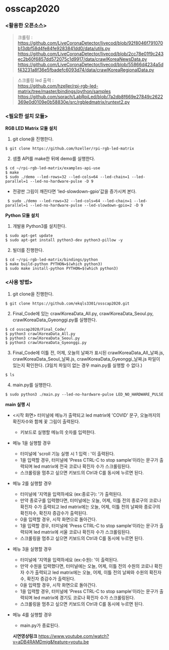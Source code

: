# osscap2020

### <활용한 오픈소스>
> 크롤링 : 
https://github.com/LiveCoronaDetector/livecod/blob/92f8046f791070b13dbf58d4fe84fe9283841dd0/data/utils.py
https://github.com/LiveCoronaDetector/livecod/blob/2cc78e01f9c243ec2b60f6857dd572075c1d9917/data/crawlKoreaNewsData.py
https://github.com/LiveCoronaDetector/livecod/blob/55866d4234a5df43231a8f36e5fbadefc6093d74/data/crawlKoreaRegionalData.py

> 스크롤링 led 출력 :         
https://github.com/hzeller/rpi-rgb-led-matrix/tree/master/bindings/python/samples   
https://github.com/sprach/LabRpiLed/blob/7a2db8f669e27849c2622369e0d0109e0b58830e/src/rgbledmatrix/runtext2.py


### <필요한 설치 모듈>
**RGB LED Matrix 모듈 설치**

1. git clone을 진행한다.
``` 
$ git clone https://github.com/hzeller/rpi-rgb-led-matrix
```
2. 샘플 API를 make한 뒤에 demo를 실행한다.
```
$ cd ~/rpi-rgb-led-matrix/examples-api-use
$ make
$ sudo ./demo --led-rows=32 --led-cols=64 --led-chain=1 --led-parallel=1 --led-no-hardware-pulse -D 9
```

   * 전광판 그림이 깨진다면 'led-slowdown-gpio'값을 증가시켜 본다.
```
 $ sudo ./demo --led-rows=32 --led-cols=64 --led-chain=1 --led-parallel=1 --led-no-hardware-pulse --led-slowdown-gpio=2 -D 9
```
**Python 모듈 설치**
1. 개발용 Python3를 설치한다.
```
$ sudo apt-get update
$ sudo apt-get install python3-dev python3-pillow -y
```

2. 빌더를 진행한다.
```
$ cd ~/rpi-rgb-led-matrix/bindings/python
$ make build-python PYTHON=$(which python3)
$ sudo make install-python PYTHON=$(which python3)
```

### <사용 방법>
1. git clone을 진행한다.
```
$ git clone https://github.com/ekqls3301/osscap2020.git
```

2. Final_Code에 있는 crawlKoreaData_All.py, crawlKoreaData_Seoul.py, crawlKoreaData_Gyeonggi.py를 실행한다.
```
$ cd osscap2020/Final_Code/
$ python3 crawlKoreaData_All.py
$ python3 crawlKoreaData_Seoul.py
$ python3 crawlKoreaData_Gyeonggi.py
```

3. Final_Code에 이틀 전, 어제, 오늘의 날짜가 표시된 crawlKoreaData_All_날짜.js, crawlKoreaData_Seoul_날짜.js, crawlKoreaData_Gyeonggi_날짜.js 파일이 있는지 확인한다. (3일치 파일이 없는 경우 main.py를 실행할 수 없다.)
``` 
$ ls
```

4. main.py를 실행한다.
```
$ sudo python3 ./main.py --led-no-hardware-pulse LED_NO_HARDWARE_PULSE
```

**main 실행 시**
- <시작 화면>   터미널에 메뉴가 출력되고 led matrix에 'COVID' 문구, 오늘까지의 확진자수와 함께 꽃 그림이 출력된다.
  - 키보드로 실행할 메뉴의 숫자를 입력한다.
  
- 메뉴 1을 실행할 경우
  - 터미널에 'scroll 기능 실행 시 1 입력 : '이 출력된다.
  - 1을 입력할 경우, 터미널에 'Press CTRL-C to stop sample'이라는 문구가 출력되며 led matrix에 전국 코로나 확진자 수가 스크롤링된다.
  - 스크롤링을 멈추고 싶으면 키보드의 Ctrl과 C를 동시에 누르면 된다.

- 메뉴 2를 실행할 경우
  - 터미널에 '지역을 입력하세요 (ex:종로구): '가 출력된다.
  - 만약 종로구를 입력했다면, 터미널에는 오늘, 어제, 이틀 전의 종로구의 코로나 확진자 수가 출력되고 led matrix에는 오늘, 어제, 이틀 전의 날짜와 종로구의 확진자수, 확진자 증감수가 출력된다.
  - 0을 입력할 경우, 시작 화면으로 돌아간다.
  - 1을 입력할 경우, 터미널에 'Press CTRL-C to stop sample'이라는 문구가 출력되며 led matrix에 서울 코로나 확진자 수가 스크롤링된다.
  - 스크롤링을 멈추고 싶으면 키보드의 Ctrl과 C를 동시에 누르면 된다.

- 메뉴 3을 실행할 경우
  - 터미널에 '지역을 입력하세요 (ex:수원): '이 출력된다.
  - 만약 수원을 입력했다면, 터미널에는 오늘, 어제, 이틀 전의 수원의 코로나 확진자 수가 출력되고 led matrix에는 오늘, 어제, 이틀 전의 날짜와 수원의 확진자수, 확진자 증감수가 출력된다.
  - 0을 입력할 경우, 시작 화면으로 돌아간다.
  - 1을 입력할 경우, 터미널에 'Press CTRL-C to stop sample'이라는 문구가 출력되며 led matrix에 경기도 코로나 확진자 수가 스크롤링된다.
  - 스크롤링을 멈추고 싶으면 키보드의 Ctrl과 C를 동시에 누르면 된다.
  
- 메뉴 4를 실행할 경우
  - main.py가 종료된다.
  
  **시연영상링크**
  https://www.youtube.com/watch?v=aDB4RAMDmjg&feature=youtu.be
  
  
